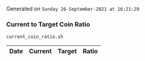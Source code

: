 Generated on `Sunday 26-September-2021 at 16:21:29`

### Current to Target Coin Ratio
`current_coin_ratio.sh`

Date|Current|Target|Ratio
---|---|---|---
